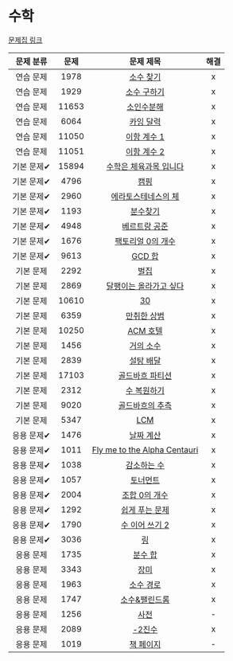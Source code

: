 # 수학

[문제집 링크](https://www.acmicpc.net/workbook/view/8174)

| 문제 분류 | 문제 | 문제 제목 | 해결 |
| :--: | :--: | :--: | :--: |
| 연습 문제 | 1978 | [소수 찾기](https://www.acmicpc.net/problem/1978) | x |
| 연습 문제 | 1929 | [소수 구하기](https://www.acmicpc.net/problem/1929) | x |
| 연습 문제 | 11653 | [소인수분해](https://www.acmicpc.net/problem/11653) | x |
| 연습 문제 | 6064 | [카잉 달력](https://www.acmicpc.net/problem/6064) | x |
| 연습 문제 | 11050 | [이항 계수 1](https://www.acmicpc.net/problem/11050) | x |
| 연습 문제 | 11051 | [이항 계수 2](https://www.acmicpc.net/problem/11051) | x |
| 기본 문제✔ | 15894 | [수학은 체육과목 입니다](https://www.acmicpc.net/problem/15894) | x |
| 기본 문제✔ | 4796 | [캠핑](https://www.acmicpc.net/problem/4796) | x |
| 기본 문제✔ | 2960 | [에라토스테네스의 체](https://www.acmicpc.net/problem/2960) | x |
| 기본 문제✔ | 1193 | [분수찾기](https://www.acmicpc.net/problem/1193) | x |
| 기본 문제✔ | 4948 | [베르트랑 공준](https://www.acmicpc.net/problem/4948) | x |
| 기본 문제✔ | 1676 | [팩토리얼 0의 개수](https://www.acmicpc.net/problem/1676) | x |
| 기본 문제✔ | 9613 | [GCD 합](https://www.acmicpc.net/problem/9613) | x |
| 기본 문제 | 2292 | [벌집](https://www.acmicpc.net/problem/2292) | x |
| 기본 문제 | 2869 | [달팽이는 올라가고 싶다](https://www.acmicpc.net/problem/2869) | x |
| 기본 문제 | 10610 | [30](https://www.acmicpc.net/problem/10610) | x |
| 기본 문제 | 6359 | [만취한 상범](https://www.acmicpc.net/problem/6359) | x |
| 기본 문제 | 10250 | [ACM 호텔](https://www.acmicpc.net/problem/10250) | x |
| 기본 문제 | 1456 | [거의 소수](https://www.acmicpc.net/problem/1456) | x |
| 기본 문제 | 2839 | [설탕 배달](https://www.acmicpc.net/problem/2839) | x |
| 기본 문제 | 17103 | [골드바흐 파티션](https://www.acmicpc.net/problem/17103) | x |
| 기본 문제 | 2312 | [수 복원하기](https://www.acmicpc.net/problem/2312) | x |
| 기본 문제 | 9020 | [골드바흐의 추측](https://www.acmicpc.net/problem/9020) | x |
| 기본 문제 | 5347 | [LCM](https://www.acmicpc.net/problem/5347) | x |
| 응용 문제✔ | 1476 | [날짜 계산](https://www.acmicpc.net/problem/1476) | x |
| 응용 문제✔ | 1011 | [Fly me to the Alpha Centauri](https://www.acmicpc.net/problem/1011) | x |
| 응용 문제✔ | 1038 | [감소하는 수](https://www.acmicpc.net/problem/1038) | x |
| 응용 문제✔ | 1057 | [토너먼트](https://www.acmicpc.net/problem/1057) | x |
| 응용 문제✔ | 2004 | [조합 0의 개수](https://www.acmicpc.net/problem/2004) | x |
| 응용 문제✔ | 1292 | [쉽게 푸는 문제](https://www.acmicpc.net/problem/1292) | x |
| 응용 문제✔ | 1790 | [수 이어 쓰기 2](https://www.acmicpc.net/problem/1790) | x |
| 응용 문제✔ | 3036 | [링](https://www.acmicpc.net/problem/3036) | x |
| 응용 문제 | 1735 | [분수 합](https://www.acmicpc.net/problem/1735) | x |
| 응용 문제 | 3343 | [장미](https://www.acmicpc.net/problem/3343) | x |
| 응용 문제 | 1963 | [소수 경로](https://www.acmicpc.net/problem/1963) | x |
| 응용 문제 | 1747 | [소수&amp;팰린드롬](https://www.acmicpc.net/problem/1747) | x |
| 응용 문제 | 1256 | [사전](https://www.acmicpc.net/problem/1256) | - |
| 응용 문제 | 2089 | [-2진수](https://www.acmicpc.net/problem/2089) | x |
| 응용 문제 | 1019 | [책 페이지](https://www.acmicpc.net/problem/1019) | - |
